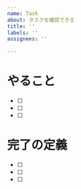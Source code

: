 ```yaml
---
name: Task
about: タスクを確認できる
title: ''
labels: ''
assignees: ''

---
```


# やること
- [ ] 
- [ ]
- [ ]

# 完了の定義
- [ ] 
- [ ] 
- [ ]
